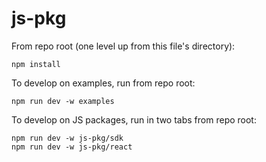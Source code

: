 # js-pkg

From repo root (one level up from this file's directory):

```
npm install
```

To develop on examples, run from repo root:

```
npm run dev -w examples
```

To develop on JS packages, run in two tabs from repo root:

```
npm run dev -w js-pkg/sdk
npm run dev -w js-pkg/react
```
